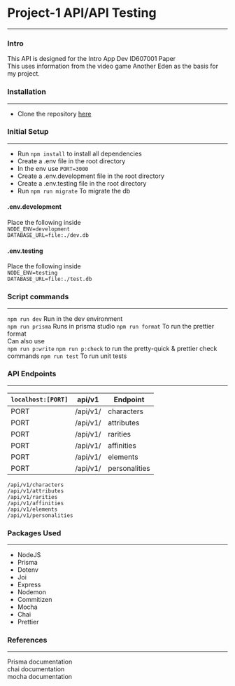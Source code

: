 # Project-1 API/API Testing
----
### Intro
This API is designed for the Intro App Dev ID607001 Paper  
This uses information from the video game Another Eden as the basis for my project.  

### Installation
----
* Clone the repository [here](https://github.com/otago-polytechnic-bit-courses/s1-23-id607001-project-1-node-js-rest-api-DSmith575.git)

### Initial Setup
----
* Run `npm install` to install all dependencies 
* Create a .env file in the root directory  
* In the env use `PORT=3000`  
* Create a .env.development file in the root directory  
* Create a .env.testing file in the root directory  
* Run `npm run migrate` To migrate the db

#### .env.development  
Place the following inside  
`NODE_ENV=development`  
`DATABASE_URL=file:./dev.db`  

#### .env.testing  
Place the following inside  
`NODE_ENV=testing`  
`DATABASE_URL=file:./test.db`


### Script commands
----
`npm run dev` Run in the dev environment  
`npm run prisma` Runs in prisma studio
`npm run format` To run the prettier format  
Can also use  
`npm run p:write` `npm run p:check` to run the pretty-quick & prettier check commands
`npm run test` To run unit tests

### API Endpoints
----
| `localhost:[PORT]` | api/v1 | Endpoint |
| --- | --- | --- |
| PORT | /api/v1/ | characters |
| PORT | /api/v1/ | attributes |
| PORT | /api/v1/ | rarities |
| PORT | /api/v1/ | affinities |
| PORT | /api/v1/ | elements |
| PORT | /api/v1/ | personalities |  

`/api/v1/characters`  
`/api/v1/attributes`  
`/api/v1/rarities`  
`/api/v1/affinities`  
`/api/v1/elements`  
`/api/v1/personalities`

### Packages Used
----
* NodeJS  
* Prisma  
* Dotenv  
* Joi  
* Express  
* Nodemon  
* Commitizen
* Mocha  
* Chai  
* Prettier

### References
----
Prisma documentation  
chai documentation  
mocha documentation  
